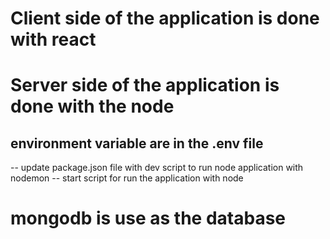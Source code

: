 # Client side of the application is done with react

# Server side of the application is done with the node

## environment variable are in the .env file
-- update package.json file with dev script to run node application with nodemon
-- start script for run the application with node 

# mongodb is use as the database
